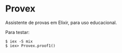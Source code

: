 # Provex

Assistente de provas em Elixir, para uso educacional.

Para testar:

```
$ iex -S mix
$ iex> Provex.proof1()
```